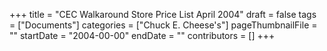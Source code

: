 +++
title = "CEC Walkaround Store Price List April 2004"
draft = false
tags = ["Documents"]
categories = ["Chuck E. Cheese's"]
pageThumbnailFile = ""
startDate = "2004-00-00"
endDate = ""
contributors = []
+++

